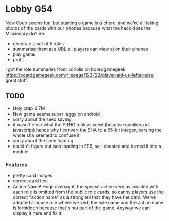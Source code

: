 # Lobby G54

New Coup seems fun, but starting a game is a chore, and we're all taking photos
of the cards with our phones because what the heck does the Missionary do? So:

- generate a set of 5 roles
- summarise them at a URL all players can view at on their phones
- play game
- profit

I got the role summaries from coriolis on boardgamegeek
<https://boardgamegeek.com/filepage/123722/player-aid-us-letter-size>, great
stuff.

## TODO

- Holy crap 2.7M
- New game seems super laggy on android
- sorry about the seed saving
- it wasn't clear what the PRNG took as seed (because numbers in javascript) hence why I convert the SHA to a 65-bit integer, parsing the whole sha seemed to confuse it
- sorry about the seed loading
- couldn't figure out json loading in ES6, so I cheated and turned it into a module

### Features

- pretty card images
- correct card text
- Action Name! Huge oversight, the special action verb associated with each
    role is omitted from the public role cards, so canny players use the
    correct "action name" as a strong tell that they have the card. We've
    adopted a house rule where we verb the role name and the action name is
    forbidden because that's not part of the game. Anyway we can display it
    here and fix it.
